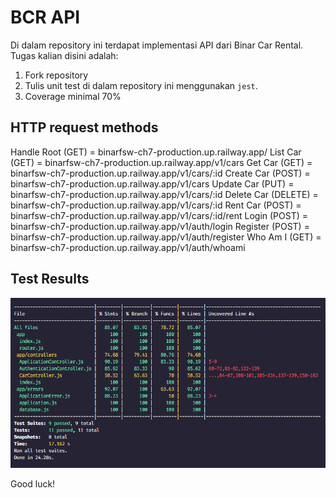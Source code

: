 # BCR API

Di dalam repository ini terdapat implementasi API dari Binar Car Rental.
Tugas kalian disini adalah:

1. Fork repository
2. Tulis unit test di dalam repository ini menggunakan `jest`.
3. Coverage minimal 70%

## HTTP request methods

Handle Root (GET) = binarfsw-ch7-production.up.railway.app/
List Car (GET) = binarfsw-ch7-production.up.railway.app/v1/cars
Get Car (GET) = binarfsw-ch7-production.up.railway.app/v1/cars/:id
Create Car (POST) = binarfsw-ch7-production.up.railway.app/v1/cars
Update Car (PUT) = binarfsw-ch7-production.up.railway.app/v1/cars/:id
Delete Car (DELETE) = binarfsw-ch7-production.up.railway.app/v1/cars/:id
Rent Car (POST) = binarfsw-ch7-production.up.railway.app/v1/cars/:id/rent
Login (POST) = binarfsw-ch7-production.up.railway.app/v1/auth/login
Register (POST) = binarfsw-ch7-production.up.railway.app/v1/auth/register
Who Am I (GET) = binarfsw-ch7-production.up.railway.app/v1/auth/whoami

## Test Results

![image.png](testing.png)

Good luck!
